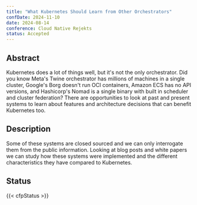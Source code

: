```yaml
---
title: "What Kubernetes Should Learn from Other Orchestrators"
confDate: 2024-11-10
date: 2024-08-14
conference: Cloud Native Rejekts
status: Accepted
---
```


## Abstract

Kubernetes does a lot of things well, but it's not the only orchestrator. Did you know Meta's Twine orchestrator has millions of machines in a single cluster, Google's Borg doesn't run OCI containers, Amazon ECS has no API versions, and Hashicorp's Nomad is a single binary with built in scheduler and cluster federation? There are opportunities to look at past and present systems to learn about features and architecture decisions that can benefit Kubernetes too.

## Description

Some of these systems are closed sourced and we can only interrogate them from the public information. Looking at blog posts and white papers we can study how these systems were implemented and the different characteristics they have compared to Kubernetes.

## Status

{{< cfpStatus >}}
